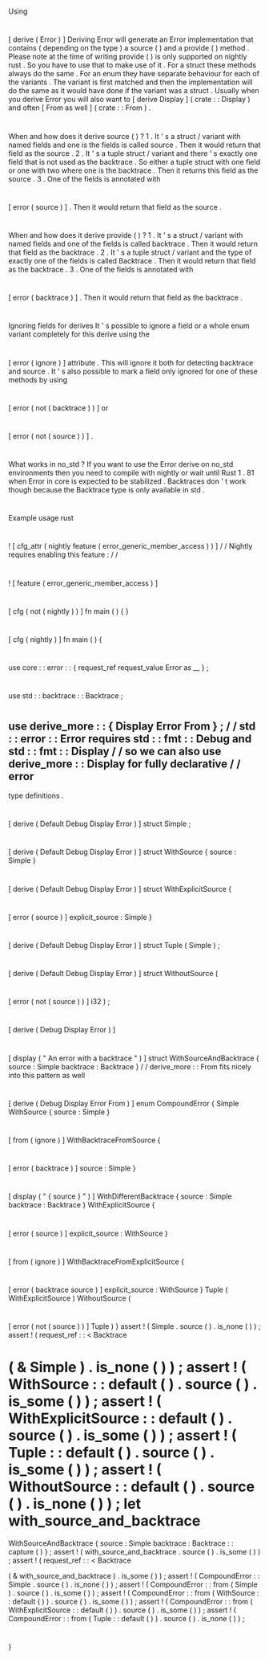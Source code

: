 #
Using
#
[
derive
(
Error
)
]
Deriving
Error
will
generate
an
Error
implementation
that
contains
(
depending
on
the
type
)
a
source
(
)
and
a
provide
(
)
method
.
Please
note
at
the
time
of
writing
provide
(
)
is
only
supported
on
nightly
rust
.
So
you
have
to
use
that
to
make
use
of
it
.
For
a
struct
these
methods
always
do
the
same
.
For
an
enum
they
have
separate
behaviour
for
each
of
the
variants
.
The
variant
is
first
matched
and
then
the
implementation
will
do
the
same
as
it
would
have
done
if
the
variant
was
a
struct
.
Usually
when
you
derive
Error
you
will
also
want
to
[
derive
Display
]
(
crate
:
:
Display
)
and
often
[
From
as
well
]
(
crate
:
:
From
)
.
#
#
#
When
and
how
does
it
derive
source
(
)
?
1
.
It
'
s
a
struct
/
variant
with
named
fields
and
one
is
the
fields
is
called
source
.
Then
it
would
return
that
field
as
the
source
.
2
.
It
'
s
a
tuple
struct
/
variant
and
there
'
s
exactly
one
field
that
is
not
used
as
the
backtrace
.
So
either
a
tuple
struct
with
one
field
or
one
with
two
where
one
is
the
backtrace
.
Then
it
returns
this
field
as
the
source
.
3
.
One
of
the
fields
is
annotated
with
#
[
error
(
source
)
]
.
Then
it
would
return
that
field
as
the
source
.
#
#
#
When
and
how
does
it
derive
provide
(
)
?
1
.
It
'
s
a
struct
/
variant
with
named
fields
and
one
of
the
fields
is
called
backtrace
.
Then
it
would
return
that
field
as
the
backtrace
.
2
.
It
'
s
a
tuple
struct
/
variant
and
the
type
of
exactly
one
of
the
fields
is
called
Backtrace
.
Then
it
would
return
that
field
as
the
backtrace
.
3
.
One
of
the
fields
is
annotated
with
#
[
error
(
backtrace
)
]
.
Then
it
would
return
that
field
as
the
backtrace
.
#
#
#
Ignoring
fields
for
derives
It
'
s
possible
to
ignore
a
field
or
a
whole
enum
variant
completely
for
this
derive
using
the
#
[
error
(
ignore
)
]
attribute
.
This
will
ignore
it
both
for
detecting
backtrace
and
source
.
It
'
s
also
possible
to
mark
a
field
only
ignored
for
one
of
these
methods
by
using
#
[
error
(
not
(
backtrace
)
)
]
or
#
[
error
(
not
(
source
)
)
]
.
#
#
#
What
works
in
no_std
?
If
you
want
to
use
the
Error
derive
on
no_std
environments
then
you
need
to
compile
with
nightly
or
wait
until
Rust
1
.
81
when
Error
in
core
is
expected
to
be
stabilized
.
Backtraces
don
'
t
work
though
because
the
Backtrace
type
is
only
available
in
std
.
#
#
Example
usage
rust
#
#
!
[
cfg_attr
(
nightly
feature
(
error_generic_member_access
)
)
]
/
/
Nightly
requires
enabling
this
feature
:
/
/
#
!
[
feature
(
error_generic_member_access
)
]
#
#
[
cfg
(
not
(
nightly
)
)
]
fn
main
(
)
{
}
#
#
[
cfg
(
nightly
)
]
fn
main
(
)
{
#
use
core
:
:
error
:
:
{
request_ref
request_value
Error
as
__
}
;
#
use
std
:
:
backtrace
:
:
Backtrace
;
#
#
use
derive_more
:
:
{
Display
Error
From
}
;
/
/
std
:
:
error
:
:
Error
requires
std
:
:
fmt
:
:
Debug
and
std
:
:
fmt
:
:
Display
/
/
so
we
can
also
use
derive_more
:
:
Display
for
fully
declarative
/
/
error
-
type
definitions
.
#
[
derive
(
Default
Debug
Display
Error
)
]
struct
Simple
;
#
[
derive
(
Default
Debug
Display
Error
)
]
struct
WithSource
{
source
:
Simple
}
#
[
derive
(
Default
Debug
Display
Error
)
]
struct
WithExplicitSource
{
#
[
error
(
source
)
]
explicit_source
:
Simple
}
#
[
derive
(
Default
Debug
Display
Error
)
]
struct
Tuple
(
Simple
)
;
#
[
derive
(
Default
Debug
Display
Error
)
]
struct
WithoutSource
(
#
[
error
(
not
(
source
)
)
]
i32
)
;
#
[
derive
(
Debug
Display
Error
)
]
#
[
display
(
"
An
error
with
a
backtrace
"
)
]
struct
WithSourceAndBacktrace
{
source
:
Simple
backtrace
:
Backtrace
}
/
/
derive_more
:
:
From
fits
nicely
into
this
pattern
as
well
#
[
derive
(
Debug
Display
Error
From
)
]
enum
CompoundError
{
Simple
WithSource
{
source
:
Simple
}
#
[
from
(
ignore
)
]
WithBacktraceFromSource
{
#
[
error
(
backtrace
)
]
source
:
Simple
}
#
[
display
(
"
{
source
}
"
)
]
WithDifferentBacktrace
{
source
:
Simple
backtrace
:
Backtrace
}
WithExplicitSource
{
#
[
error
(
source
)
]
explicit_source
:
WithSource
}
#
[
from
(
ignore
)
]
WithBacktraceFromExplicitSource
{
#
[
error
(
backtrace
source
)
]
explicit_source
:
WithSource
}
Tuple
(
WithExplicitSource
)
WithoutSource
(
#
[
error
(
not
(
source
)
)
]
Tuple
)
}
assert
!
(
Simple
.
source
(
)
.
is_none
(
)
)
;
assert
!
(
request_ref
:
:
<
Backtrace
>
(
&
Simple
)
.
is_none
(
)
)
;
assert
!
(
WithSource
:
:
default
(
)
.
source
(
)
.
is_some
(
)
)
;
assert
!
(
WithExplicitSource
:
:
default
(
)
.
source
(
)
.
is_some
(
)
)
;
assert
!
(
Tuple
:
:
default
(
)
.
source
(
)
.
is_some
(
)
)
;
assert
!
(
WithoutSource
:
:
default
(
)
.
source
(
)
.
is_none
(
)
)
;
let
with_source_and_backtrace
=
WithSourceAndBacktrace
{
source
:
Simple
backtrace
:
Backtrace
:
:
capture
(
)
}
;
assert
!
(
with_source_and_backtrace
.
source
(
)
.
is_some
(
)
)
;
assert
!
(
request_ref
:
:
<
Backtrace
>
(
&
with_source_and_backtrace
)
.
is_some
(
)
)
;
assert
!
(
CompoundError
:
:
Simple
.
source
(
)
.
is_none
(
)
)
;
assert
!
(
CompoundError
:
:
from
(
Simple
)
.
source
(
)
.
is_some
(
)
)
;
assert
!
(
CompoundError
:
:
from
(
WithSource
:
:
default
(
)
)
.
source
(
)
.
is_some
(
)
)
;
assert
!
(
CompoundError
:
:
from
(
WithExplicitSource
:
:
default
(
)
)
.
source
(
)
.
is_some
(
)
)
;
assert
!
(
CompoundError
:
:
from
(
Tuple
:
:
default
(
)
)
.
source
(
)
.
is_none
(
)
)
;
#
}
